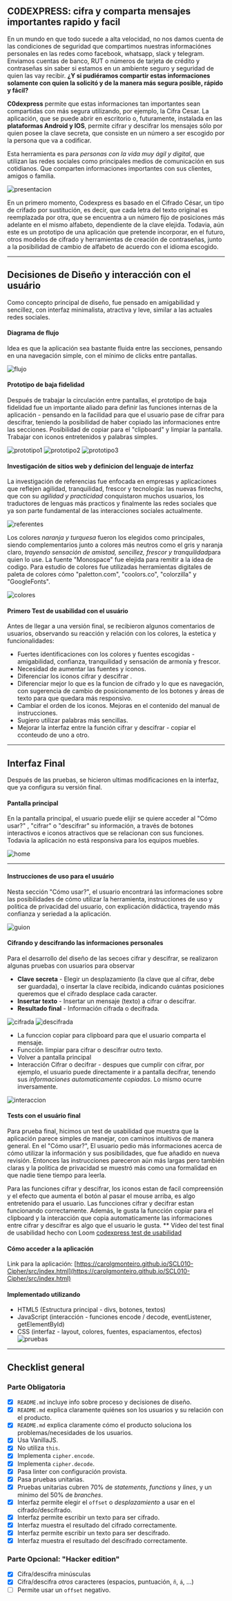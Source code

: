 ## **C0DEXPRESS: cifra y comparta mensajes importantes rapido y facil** 

En un mundo en que todo sucede a alta velocidad, no nos damos cuenta de las condiciones de seguridad que compartimos nuestras informaciónes personales en las redes como facebook, whatsapp, slack y telegram. Enviamos cuentas de banco, RUT o números de tarjeta de crédito y contraseñas sin saber si estamos en un ambiente seguro y seguridad de quien las vay recibir. 
**¿Y si pudiéramos compartir estas informaciones solamente con quien la solicitó y de la manera más segura posible, rápido y fácil?**

**C0dexpress** permite que estas informaciones tan importantes sean compartidas con más segura utilizando, por ejemplo, la Cifra Cesar. La aplicación, que se puede abrir en escritorio o, futuramente, instalada en las **plataformas Android y IOS**, permite cifrar y descifrar los mensajes sólo por quien posee la clave secreta, que consiste en un número a ser escogido por la persona que va a codificar.

Esta herramienta es para *personas con la vida muy ágil y digital*, que utilizan las redes sociales como principales medios de comunicación en sus cotidianos. Que comparten informaciones importantes con sus clientes, amigos o familia.

![presentacion](img/CODEXPRESS_presentacion.JPG)

En un primero momento, Codexpress es basado en el Cifrado César, un tipo de crifado por sustitución, es decir, que cada letra del texto original es reemplazada por otra, que se encuentra a un número fijo de posiciones más adelante en el mismo alfabeto, dependiente de la clave elejida. Todavia, aún este es un prototipo de una aplicación que pretende incorporar, en el futuro, otros modelos de cifrado y herramientas de creación de contraseñas, junto a la posibilidad de cambio de alfabeto de acuerdo con el idioma escogido.

***

## **Decisiones de Diseño y interacción con el usuário**

Como concepto principal de diseño, fue pensado en amigabilidad y sencillez, con interfaz minimalista, atractiva y leve, similar a las actuales redes sociales.

#### **Diagrama de flujo**

Idea es que la aplicación sea bastante fluida entre las secciones, pensando en una navegación simple, con el mínimo de clicks entre pantallas.

![flujo](img/CODEXPRESS_mapaFlujo.JPG)

#### **Prototipo de baja fidelidad**

Después de trabajar la circulación entre pantallas, el prototipo de baja fidelidad fue un importante aliado para definir las funciones internas de la aplicación - pensando en la facilidad para que el usuario pase de cifrar para descifrar, teniendo la posibilidad de haber copiado las informaciones entre las secciones. Posibilidad de copiar para el "clipboard" y limpiar la pantalla. Trabajar con iconos entretenidos y palabras simples.

![prototipo1](img/CODEXPRESS_prototipoHome.JPG)
![prototipo2](img/CODEXPRESS_prototipoCifrar.JPG)
![prototipo3](img/CODEXPRESS_prototipoDecifrar.JPG)

#### **Investigación de sitios web y definicion del lenguaje de interfaz**

La investigación de referencias fue enfocada en empresas y aplicaciones que reflejen agilidad, tranquilidad, frescor y tecnología: las nuevas fintechs, que con su *agilidad y practicidad* conquistaron muchos usuarios, los traductores de lenguas más practicos y finalmente las redes sociales que ya son parte fundamental de las interacciones sociales actualmente. 

![referentes](img/CODEXPRESS_referentes.JPG)

Los colores *naranja y turquesa* fueron los elegidos como principales, siendo complementarios junto a colores más neutros como el gris y naranja claro, *trayendo sensación de amistad, sencillez, frescor y tranquilidad*para quien lo use. La fuente "Monospace" fue elejida para remitir a la idea de codigo.
Para estudio de colores fue utilizadas herramientas digitales de paleta de colores cómo "paletton.com", "coolors.co", "colorzilla" y "GoogleFonts".

![colores](img/CODEXPRESS_paletaColores.JPG)

#### **Primero Test de usabilidad con el usuário**

Antes de llegar a una versión final, se recibieron algunos comentarios de usuarios, observando su reacción y relación con los colores, la estetica y funcionalidades: 
- Fuertes identificaciones con los colores y fuentes escogidas - amigabilidad, confianza, tranquilidad y sensación de armonía y frescor. 
- Necesidad de aumentar las fuentes y iconos. 
- Diferenciar los iconos cifrar y descifrar .
- Diferenciar mejor lo que es la funcion de cifrado y lo que es navegación, con sugerencia de cambio de posicionamento de los botones y áreas de texto para que quedara más responsivo.
- Cambiar el orden de los iconos. Mejoras en el contenido del manual de instrucciones. 
- Sugiero utilizar palabras más sencillas. 
- Mejorar la interfaz entre la función cifrar y descifrar - copiar el cconteudo de uno a otro.

***

## **Interfaz Final**

Después de las pruebas, se hicieron ultimas modificaciones en la interfaz, que ya configura su versión final.


#### **Pantalla principal**

En la pantalla principal, el usuario puede elijir se quiere acceder al "Cómo usar?" , "cifrar" o "descifrar" su información, a través de botones interactivos e iconos atractivos que se relacionan con sus funciones. Todavia la aplicación no está responsiva para los equipos muebles.

![home](img/CODEXPRESS_finalHome.JPG)
***

#### **Instrucciones de uso para el usuário**

Nesta sección "Cómo usar?", el usuario encontrará las informaciones sobre las posibilidades de cómo utilizar la herramienta, instrucciones de uso y politica de privacidad del usuario, con explicación didáctica, trayendo más confianza y seriedad a la aplicación.

![guion](img/CODEXPRESS_finalGuion.JPG)


#### **Cifrando y descifrando las informaciones personales**

Para el desarrollo del diseño de las secoes cifrar y descifrar, se realizaron algunas pruebas con usuarios para observar
- **Clave secreta** - Elegir un desplazamiento (la clave que al cifrar, debe ser guardada), o insertar la clave recibida, indicando cuántas posiciones queremos que el cifrado desplace cada caracter.
- **Insertar texto** - Insertar un mensaje (texto) a cifrar o descifrar.
- **Resultado final** - Información cifrada o decifrada.

![cifrada](img/CODEXPRESS_finalCifrar.JPG)
![descifrada](img/CODEXPRESS_finalDecifrar.JPG)

- La funccion copiar para clipboard para que el usuario comparta el mensaje.
- Funcción limpiar para cifrar o descifrar outro texto.
- Volver a pantalla principal
- Interacción Cifrar o decifrar - despues que cumplir con cifrar, por ejemplo, el usuario puede directamente ir a pantalla decifrar, tenendo sus *informaciones automaticamente copiadas*. Lo mismo ocurre inversamente.

![interaccion](img/CODEXPRESS_interaccionCD.jpg)

#### **Tests con el usuário final**
Para prueba final, hicimos un test de usabilidad que muestra que la aplicación parece simples de manejar, con caminos intuitivos de manera general. En el "Cómo usar?", El usuario pedio más informaciones acerca de cómo utilizar la información y sus posibilidades, que fue añadido en nueva revisión. Entonces las instrucciones pareceron aún más largas pero también claras y la politica de privacidad se muestró más como una formalidad en que nadie tiene tiempo para leerla. 

Para las funciones cifrar y descifrar, los iconos estan de facil compreensión y el efecto que aumenta el botón al pasar el mouse arriba, es algo entretenido para el usuario. Las funcciones cifrar y decifrar estan funcionando correctamente. Además, le gusta la funcción copiar para el clipboard y la interacción que copia automaticamente las informaciones entre cifrar y descifrar es algo que el usuario le gusta.
** Vídeo del test final de usabilidad hecho con Loom [codexpress test de usabilidad](https://www.loom.com/share/466c2b5715cb47be9936c2e8d556f81e)

#### **Cómo acceder a la aplicación**

Link para la aplicación: 
[https://carolgmonteiro.github.io/SCL010-Cipher/src/index.html](https://carolgmonteiro.github.io/SCL010-Cipher/src/index.html)

#### **Implementado utilizando**

- HTML5 (Estructura principal - divs, botones, textos)
- JavaScript (interacción - funciones encode / decode, eventListener, getElementById)
- CSS (interfaz - layout, colores, fuentes, espaciamentos, efectos)
![pruebas](img/CODEXPRESS_testeos.jpg)

***

## Checklist general

### Parte Obligatoria
* [x] `README.md` incluye info sobre proceso y decisiones de diseño.
* [x] `README.md` explica claramente quiénes son los usuarios y su relación con
  el producto.
* [x] `README.md` explica claramente cómo el producto soluciona los
  problemas/necesidades de los usuarios.
* [x] Usa VanillaJS.
* [x] No utiliza `this`.
* [x] Implementa `cipher.encode`.
* [x] Implementa `cipher.decode`.
* [x] Pasa linter con configuración provista.
* [x] Pasa pruebas unitarias.
* [x] Pruebas unitarias cubren 70% de _statements_, _functions_ y _lines_, y un
  mínimo del 50% de _branches_.
* [x] Interfaz permite elegir el `offset` o _desplazamiento_ a usar en el
  cifrado/descifrado.
* [x] Interfaz permite escribir un texto para ser cifrado.
* [x] Interfaz muestra el resultado del cifrado correctamente.
* [x] Interfaz permite escribir un texto para ser descifrado.
* [x] Interfaz muestra el resultado del descifrado correctamente.

### Parte Opcional: "Hacker edition"
* [x] Cifra/descifra minúsculas
* [x] Cifra/descifra _otros_ caracteres (espacios, puntuación, `ñ`, `á`, ...)
* [ ] Permite usar un `offset` negativo.